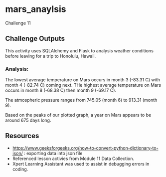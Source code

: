 # mars_anaylsis
Challenge 11

## Challenge Outputs
This activity uses SQLAlchemy and Flask to analysis weather conditions before leaving for a trip to Honolulu, Hawaii.

### Analysis:
The lowest average temperature on Mars occurs in month 3 (-83.31 C) with month 4 (-82.74 C) coming next. THe highest average temperature on Mars occurs in month 8 (-68.38 C) then month 9 (-69.17 C). 

The atmospheric pressure ranges from 745.05 (month 6) to 913.31 (month 9).

Based on the peaks of our plotted graph, a year on Mars appears to be around 675 days long.

## Resources
- https://www.geeksforgeeks.org/how-to-convert-python-dictionary-to-json/ : exporting data into json file
- Referenced lesson activies from Module 11 Data Collection.
- Xpert Learning Assistant was used to assist in debugging errors in coding.
